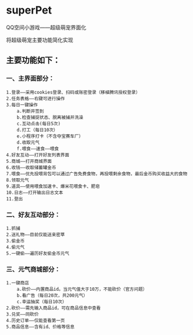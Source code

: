 # superPet
QQ空间小游戏——超级萌宠界面化

将超级萌宠主要功能简化实现
## 主要功能如下：
### 一、主界面部分：
    1.登录——采用cookies登录、扫码或账密登录（移植腾讯授权登录）
    2.任务表格——右键可进行操作
    3.每日一键操作
        a.判断并签到
        b.检查捕捉状态、脱离被捕并洗澡
        c.互动点击(每日5次)
        d.打工（每日10次）
        e.小程序打卡（不含夺宝赛车厂）
        d.收取元气
        f.喂食——速食——喂食
    4.好友互动——打开好友列表界面
    5.商城——打开商城界面
    6.收钱——收取储蓄罐金币
    7.喂食——优先投喂背包可以通过广告免费食物，再投喂剩余食物，最后金币购买收益大的食物
    8.领取元气
    9.道具——使用喂食加速卡、爆米花喂食卡、肥皂
    10.日志——打开输出日志文本
    11.登出
### 二、好友互动部分：
    1.抓捕
    2.送礼物——目前仅能送亲密草
    3.偷金币
    4.偷元气
    5.一键偷——遍历好友偷金币元气
### 三、元气商城部分：
    1.一键商店
        a.砍价——内置商品id。当元气值大于10万，不能砍价（官方问题）
        b.看广告（每日20次，共200元气）
        c.幸运抽奖（每日10次）
    2.砍价——需先输入商品id，可在商品信息中查看
    3.兑奖——同砍价
    4.历史订单——仅能查看第一页
    5.商品信息——含有id、价格等信息
  
